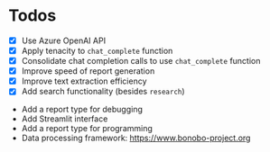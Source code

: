 # Todos

- [x] Use Azure OpenAI API
- [x] Apply tenacity to `chat_complete` function
- [x] Consolidate chat completion calls to use `chat_complete` function
- [x] Improve speed of report generation
- [x] Improve text extraction efficiency
- [x] Add search functionality (besides `research`)
- Add a report type for debugging
- Add Streamlit interface
- Add a report type for programming
- Data processing framework: https://www.bonobo-project.org
